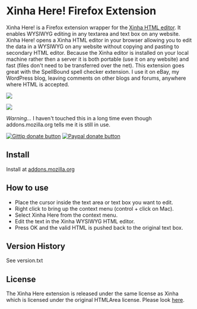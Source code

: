 Xinha Here! Firefox Extension
========

Xinha Here! is a Firefox extension wrapper for the [Xinha HTML editor](http://xinha.python-hosting.com/). It enables WYSIWYG editing in any textarea and text box on any website. Xinha Here! opens a Xinha HTML editor in your browser allowing you to edit the data in a WYSIWYG on any website without copying and pasting to secondary HTML editor. 
Because the Xinha editor is installed on your local machine rather then a server it is both portable (use it on any website) and fast (files don't need to be transferred over the net). This extension goes great with the SpellBound spell checker extension. I use it on eBay, my WordPress blog, leaving comments on other blogs and forums, anywhere where HTML is accepted.  

![](http://www.hypercubed.com/assets/images/firefox/xinha_here!-1.jpg)

![](http://blog.hypercubed.com/wp-content/uploads/2006/01/xinahhere_toolbar.thumbnail.gif)

*Warning...* I haven't touched this in a long time even though addons.mozilla.org tells me it is still in use.

[![Gittip donate button](http://badgr.co/gittip/hypercubed.png)](https://www.gittip.com/hypercubed/ "Donate weekly to this project using Gittip")
[![Paypal donate button](http://badgr.co/paypal/donate.png?bg=%23feb13d)](https://www.paypal.com/cgi-bin/webscr?cmd=_s-xclick&hosted_button_id=X7KYR6T9U2NHC "One time donation to this project using Paypal")

## Install

Install at [addons.mozilla.org](https://addons.mozilla.org/en-US/firefox/addon/xinha-here/?src=ss)

## How to use

- Place the cursor inside the text area or text box you want to edit.
- Right click to bring up the context menu (control + click on Mac).
- Select Xinha Here from the context menu.
- Edit the text in the Xinha WYSIWYG HTML editor.
- Press OK and the valid HTML is pushed back to the original text box.

## Version History

See version.txt

## License

The Xinha Here extension is released under the same license as Xinha which is licensed under the original HTMLArea license. Please look [here](http://xinha.python-hosting.com/wiki/Licence).